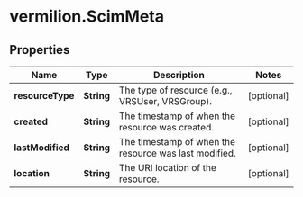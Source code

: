 # vermilion.ScimMeta

## Properties

Name | Type | Description | Notes
------------ | ------------- | ------------- | -------------
**resourceType** | **String** | The type of resource (e.g., VRSUser, VRSGroup). | [optional] 
**created** | **String** | The timestamp of when the resource was created. | [optional] 
**lastModified** | **String** | The timestamp of when the resource was last modified. | [optional] 
**location** | **String** | The URI location of the resource. | [optional] 


